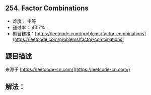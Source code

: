 ## 254. Factor Combinations

- 难度： 中等
- 通过率： 43.7%
- 题目链接：[https://leetcode.com/problems/factor-combinations](https://leetcode.com/problems/factor-combinations)


## 题目描述

来源于 [https://leetcode-cn.com/](https://leetcode-cn.com/)



## 解法：